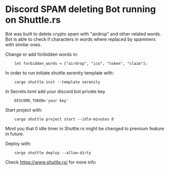# Discord SPAM deleting Bot running on Shuttle.rs

Bot was built to delete crypto spam with "airdrop" and other related words.
Bot is able to check if characters in words where replaced by spammers with similar ones.

Change or add forbidden words in:

        let forbidden_words = ["airdrop", "ico", "token", "claim"];


In order to run initiate shuttle serenity template with:

        cargo shuttle init --template serenity

In Secrets.toml add your discord bot private key

        DISCORD_TOKEN='your key'

Start project with:

        cargo shuttle project start --idle-minutes 0

Mind you that 0 idle timer in Shuttle.rs might be changed to premium feature in future.

Deploy with:

        cargo shuttle deploy --allow-dirty

Check https://www.shuttle.rs/ for more info
